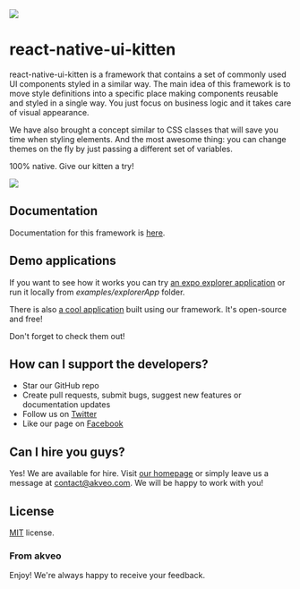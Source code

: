 <img src="https://cdn.rawgit.com/akveo/react-native-ui-kitten/085afb52/docs/assets/banner.png"/>

# react-native-ui-kitten

react-native-ui-kitten is a framework that contains a set of commonly used UI components styled in a similar way. 
The main idea of this framework is to move style definitions into a specific place making components reusable and styled in a single way.
You just focus on business logic and it takes care of visual appearance. 

We have also brought a concept similar to CSS classes that will save you time when styling elements. 
And the most awesome thing: you can change themes on the fly by just passing a different set of variables. 

100% native. Give our kitten a try!

<img src="https://cdn.rawgit.com/akveo/react-native-ui-kitten/master/docs/assets/kittenKit.png"/>

## Documentation
Documentation for this framework is [here](https://akveo.github.io/react-native-ui-kitten/).

## Demo applications

If you want to see how it works you can try [an expo explorer application](https://expo.io/@akveo/ui-kitten-explorer-app) or run it locally from *examples/explorerApp* folder.

There is also [a cool application](https://github.com/akveo/kittenTricks) built using our framework. It's open-source and free!

Don't forget to check them out!

## How can I support the developers?
- Star our GitHub repo
- Create pull requests, submit bugs, suggest new features or documentation updates
- Follow us on [Twitter](https://twitter.com/akveo_inc)
- Like our page on [Facebook](https://www.facebook.com/akveo/)

## Can I hire you guys?
Yes! We are available for hire. Visit [our homepage](http://akveo.com/) or simply leave us a message at contact@akveo.com. We will be happy to work with you!

License
-------------
<a href=/LICENSE.txt target="_blank">MIT</a> license.

### From akveo

Enjoy!
We're always happy to receive your feedback.
